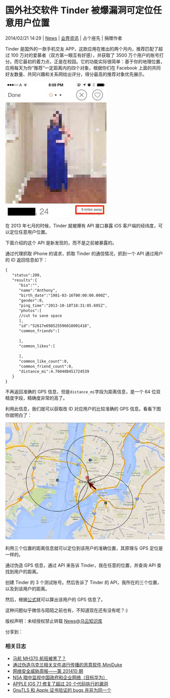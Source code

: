 # 国外社交软件 Tinder 被爆漏洞可定位任意用户位置

2014/02/21 14:29 | [News](http://drops.wooyun.org/author/news "由 News 发布") | [业界资讯](http://drops.wooyun.org/category/news "查看 业界资讯 中的全部文章") | 占个座先 | 捐赠作者

Tinder 是国外的一款手机交友 APP，这款应用在推出的两个月内，推荐匹配了超过 100 万对的爱慕者（双方第一眼互有好感），并获取了 3500 万个用户的账号打分。而它最初的着力点，正是在校园。它的功能实际很简单：基于你的地理位置，应用每天为你“推荐”一定距离内的四个对象，根据你们在 Facebook 上面的共同好友数量、共同兴趣和关系网给出评分，得分最高的推荐对象优先展示。

![enter image description here](img/img1_u142_png.jpg)

在 2013 年七月的时候，Tinder 就被爆有 API 接口暴露 iOS 客户端的经纬度，可以定位任意用户位置。

下面介绍的这个 API 是新发现的，而不是之前被暴露的。

通过代理抓取 iPhone 的请求，抓取 Tinder 的通信情况，抓到一个 API 通过用户的 ID 返回信息如下：

```
{
   "status":200,
   "results":{
      "bio":"",
      "name":"Anthony",
      "birth_date":"1981-03-16T00:00:00.000Z",
      "gender":0,
      "ping_time":"2013-10-18T18:31:05.695Z",
      "photos":[
      //cut to save space
      ],
      "id":"52617e698525596018001418",
      "common_friends":[

      ],
      "common_likes":[

      ],
      "common_like_count":0,
      "common_friend_count":0,
      "distance_mi":4.760408451724539
   }
} 
```

不再返回准确的 GPS 信息，但是`distance_mi`字段为距离信息，是一个 64 位双精度字段，精确度非常的高了。

利用此信息，我们就可以获取改 ID 对应用户的比较准确的 GPS 信息。看看下图你就明白了：

![enter image description here](img/img2_u131_png.jpg)

利用三个位置的距离信息就可以定位到该用户的准确位置，其原理与 GPS 定位是一样的。

通过伪造 GPS 信息，通过 API 来告诉 Tinder，我在任意的位置，并查询 API 查找到用户的距离。

创建 Tinder 的 3 个测试账号。然后告诉了 Tinder 的 API，我所在的三个位置，以及到该用户的距离。

然后，根据[公式](https://en.wikipedia.org/wiki/Trilateration#Derivation)就可以算出该用户的 GPS 信息了。

这种问题似乎微信与陌陌之前也有，不知道现在还有没有呢？:)

版权声明：未经授权禁止转载 [News](http://drops.wooyun.org/author/news "由 News 发布")@[乌云知识库](http://drops.wooyun.org)

分享到：

### 相关日志

*   [马航 MH370 航班被黑了？](http://drops.wooyun.org/news/1202)
*   [通过伪造乌克兰相关文件进行传播的恶意软件 MiniDuke](http://drops.wooyun.org/news/1373)
*   [网络安全威胁周报——第 201410 期](http://drops.wooyun.org/news/1034)
*   [NSA 暗中监视中国政府和企业网络（目标华为）](http://drops.wooyun.org/news/1289)
*   [APPLE IOS 7.1 修复了超过 20 个代码执行的漏洞](http://drops.wooyun.org/news/1057)
*   [GnuTLS 和 Apple 证书验证的 bugs 并非为同一个](http://drops.wooyun.org/news/1021)